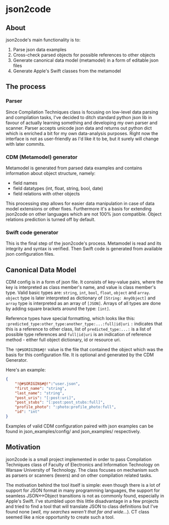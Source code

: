 # json2code

## About
json2code's main functionality is to:

1. Parse json data examples
2. Cross-check parsed objects for possible references to other objects
3. Generate canonical data model (metamodel) in a form of editable json files
4. Generate Apple's Swift classes from the metamodel

## The process
### Parser
Since Compilation Techniques class is focusing on low-level data parsing and compilation tasks, I've decided to ditch
standard python json lib in favour of actually learning something and developing my own parser and scanner. 
Parser accepts unicode json data and returns out python dict which is enriched a bit for my own data-analysis purposes.
Right now the interface is not as user-friendly as I'd like it to be, but it surely will change with later commits.

### CDM (Metamodel) generator
Metamodel is generated from parsed data examples and contains information about object structure, namely: 

  * field names
  * field datatypes (int, float, string, bool, date)
  * field relations with other objects

This processing step allows for easier data manipulation in case of data model extensions or other fixes. 
Furthermore it's a basis for extending json2code on other languages which are not 100% json compatible.
Object relations prediction is turned off by default. 

### Swift code generator
This is the final step of the json2code's process. Metamodel is read and its integrity and syntax is verified.
Then Swift code is generated from available json configuration files. 

## Canonical Data Model
CDM config is in a form of json file. It consists of key-value pairs, where the key is interpreted as class member's
name, and value is class member's type. Valid basic types are: `string`, `int`, `bool`, `float`, `object` and `array`.
`object` type is later interpreted as dictionary of `[String: AnyObject]` and `array` type is interpreted as an array
of `[JSON]`. Arrays of all types are done by adding square brackets around the type: `[int]`.

Reference types have special formatting, which looks like this: 
`:predicted_type:other_type:another_type:...:full|id|uri`
`:` indicates that this is a reference to other class, list of `predicted_type:...:` is a list of possible type 
references and `full|id|uri` is an indication of reference method - either full object dictionary, id or resource uri.

The `!@#$ORIGIN$#@!` value is the file that contained the object which was the basis for this configuration file. 
It is optional and generated by the CDM Generator.

Here's an example:

```json
{
	"!@#$ORIGIN$#@!":"user.json",
	"first_name": "string",
	"last_name": "string",
	"post_uris": "[:post:uri]",
	"post_stubs": "[:post:post_stubs:full]",
	"profile_photo": ":photo:profile_photo:full",
	"id": "int"
}
```

Examples of valid CDM configuration paired with json examples can be found in json_examples/config/ and 
json_examples/ respectively.  

## Motivation
json2code is a small project implemented in order to pass Compilation Techniques class of Faculty 
of Electronics and Information Technology on Warsaw University of Technology. 
The class focuses on mechanism such as parsers or scanners (lexers) and on other compilation related tasks.

The motivation behind the tool itself is simple: even though there is a lot of support for JSON format in many
programming languages, the support for seamless JSON<->Object transitions is not as commonly found, especially in 
Apple's Swift. I've stumbled upon this little disadvantage in a few projects and tried to find a tool that will
translate JSON to class definitions but I've found none (*well, my searches weren't that far and wide...*).
CT class seemed like a nice opportunity to create such a tool.
